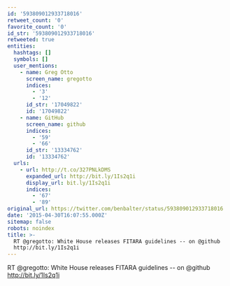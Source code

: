 ```yaml
---
id: '593809012933718016'
retweet_count: '0'
favorite_count: '0'
id_str: '593809012933718016'
retweeted: true
entities:
  hashtags: []
  symbols: []
  user_mentions:
    - name: Greg Otto
      screen_name: gregotto
      indices:
        - '3'
        - '12'
      id_str: '17049822'
      id: '17049822'
    - name: GitHub
      screen_name: github
      indices:
        - '59'
        - '66'
      id_str: '13334762'
      id: '13334762'
  urls:
    - url: http://t.co/327PNLkDMS
      expanded_url: http://bit.ly/1Is2q1i
      display_url: bit.ly/1Is2q1i
      indices:
        - '67'
        - '89'
original_url: https://twitter.com/benbalter/status/593809012933718016
date: '2015-04-30T16:07:55.000Z'
sitemap: false
robots: noindex
title: >-
  RT @gregotto: White House releases FITARA guidelines -- on @github
  http://bit.ly/1Is2q1i
---
```


RT @gregotto: White House releases FITARA guidelines -- on @github http://bit.ly/1Is2q1i